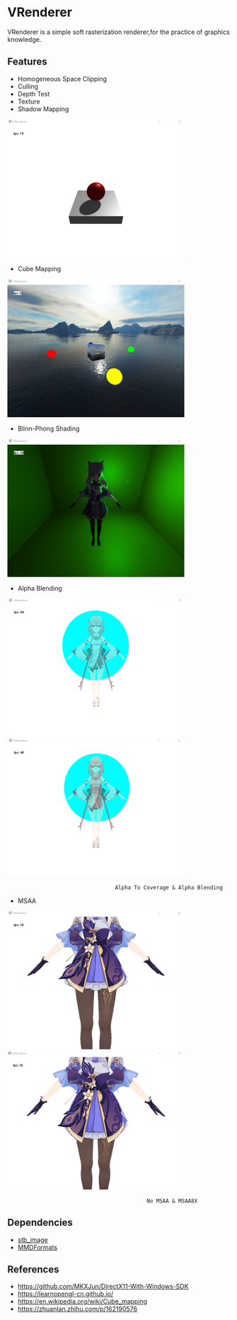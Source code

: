 # VRenderer
VRenderer is a simple soft rasterization renderer,for the practice of graphics knowledge.

## Features

- Homogeneous Space Clipping
- Culling
- Depth Test
- Texture
- Shadow Mapping

![](https://github.com/vSatori/VRenderer/blob/main/screenshots/shadowmapping.png)

- Cube Mapping

![](https://github.com/vSatori/VRenderer/blob/main/screenshots/cubemapping.png)

- Blinn-Phong Shading

![](https://github.com/vSatori/VRenderer/blob/main/screenshots/pointlight.png)

- Alpha Blending

![](https://github.com/vSatori/VRenderer/blob/main/screenshots/alpha2coverage.png)
![](https://github.com/vSatori/VRenderer/blob/main/screenshots/alphablending.png)

                                      Alpha To Coverage & Alpha Blending

- MSAA

![](https://github.com/vSatori/VRenderer/blob/main/screenshots/nomsaa.png)
![](https://github.com/vSatori/VRenderer/blob/main/screenshots/mass8x.png)

                                                No MSAA & MSAA8X

## Dependencies

- [stb_image](https://github.com/nothings/stb)
- [MMDFormats](https://github.com/oguna/MMDFormats)

## References

- https://github.com/MKXJun/DirectX11-With-Windows-SDK
- https://learnopengl-cn.github.io/
- https://en.wikipedia.org/wiki/Cube_mapping
- https://zhuanlan.zhihu.com/p/162190576


